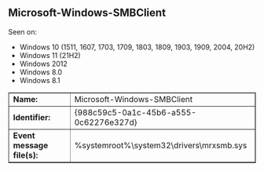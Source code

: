 ## Microsoft-Windows-SMBClient

Seen on:
* Windows 10 (1511, 1607, 1703, 1709, 1803, 1809, 1903, 1909, 2004, 20H2)
* Windows 11 (21H2)
* Windows 2012
* Windows 8.0
* Windows 8.1

<table border="1" class="docutils">
  <tbody>
    <tr>
      <td><b>Name:</b></td>
      <td>Microsoft-Windows-SMBClient</td>
    </tr>
    <tr>
      <td><b>Identifier:</b></td>
      <td>{988c59c5-0a1c-45b6-a555-0c62276e327d}</td>
    </tr>
    <tr>
      <td><b>Event message file(s):</b></td>
      <td>%systemroot%\system32\drivers\mrxsmb.sys</td>
    </tr>
  </tbody>
</table>

&nbsp;

